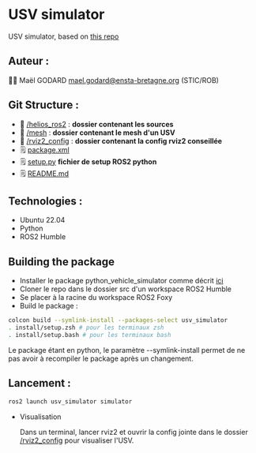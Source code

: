 # USV simulator

USV simulator, based on [this repo](https://github.com/godardma/PythonVehicleSimulator)

## Auteur :

:student: Maël GODARD <mael.godard@ensta-bretagne.org> (STIC/ROB)

## Git Structure :

* :file_folder: [/helios_ros2](usv_simulator) : **dossier contenant les sources**
* :file_folder: [/mesh](mesh) : **dossier contenant le mesh d'un USV**
* :file_folder: [/rviz2_config](rviz2_config) : **dossier contenant la config rviz2 conseillée**
* :spiral_notepad: [package.xml](package.xml)
* :spiral_notepad: [setup.py](setup.py)    **fichier de setup ROS2 python**
* :spiral_notepad: [README.md](README.md)

## Technologies :

* Ubuntu 22.04
* Python
* ROS2 Humble


## Building the package

* Installer le package python_vehicle_simulator comme décrit [ici](https://github.com/godardma/PythonVehicleSimulator)
* Cloner le repo dans le dossier src d'un workspace ROS2 Humble
* Se placer à la racine du workspace ROS2 Foxy
* Build le package :
```bash
colcon build --symlink-install --packages-select usv_simulator
. install/setup.zsh # pour les terminaux zsh
. install/setup.bash # pour les terminaux bash

```

Le package étant en python, le paramètre --symlink-install permet de ne pas avoir à recompiler le package après un changement.

## Lancement :
```bash
ros2 launch usv_simulator simulator
```

* Visualisation

    Dans un terminal, lancer rviz2 et ouvrir la config jointe dans le dossier [/rviz2_config](rviz2_config) pour visualiser l'USV.